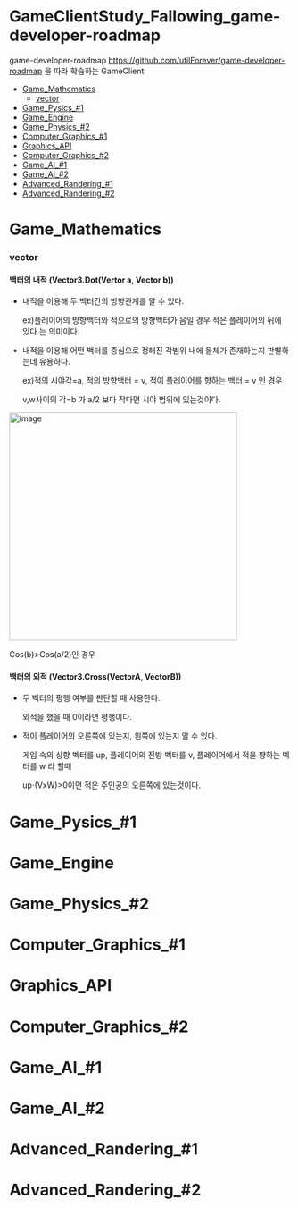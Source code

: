 # GameClientStudy_Fallowing_game-developer-roadmap
game-developer-roadmap https://github.com/utilForever/game-developer-roadmap 을 따라 학습하는 GameClient
- [Game_Mathematics](#Game_Mathematics)
  * [vector](#vector)
- [Game_Pysics_#1](#Game_Pysics_#1)
- [Game_Engine](#Game_Engine)
- [Game_Physics_#2](#Game_Pysics_#2)
- [Computer_Graphics_#1](#Computer_Graphics_#1)
- [Graphics_API](#Graphics_API)
- [Computer_Graphics_#2](#Computer_Graphics_#2)
- [Game_AI_#1](#Game_AI_#1)
- [Game_AI_#2](#Game_AI_#2)
- [Advanced_Randering_#1](#Advanced_Randering_#1)
- [Advanced_Randering_#2](#Advanced_Randering_#2)
# Game_Mathematics 
### vector  
#### 백터의 내적 **(Vector3.Dot(Vertor a, Vector b))**

 - 내적을 이용해 두 백터간의 방향관계를 알 수 있다.

   ex)플레이어의 방향백터와 적으로의 방향백터가 음일 경우 적은 플레이어의 뒤에 있다 는 의미이다.

 - 내적을 이용해 어떤 백터를 중심으로 정해진 각범위 내에 물체가 존재하는지 판별하는데 유용하다.

   ex)적의 시야각=a, 적의 방향백터 = v, 적이 플레이어를 향하는 백터 = v 인 경우

   v,w사이의 각=b 가 a/2 보다 작다면 시야 범위에 있는것이다.

<img width="408" alt="image" src="https://user-images.githubusercontent.com/56661597/233840669-0f283dd4-db3c-47d1-8fe9-19fe7e9378ba.png">

  Cos(b)>Cos(a/2)인 경우

 #### 백터의 외적 **(Vector3.Cross(VectorA, VectorB))**

 - 두 벡터의 평행 여부를 판단할 때 사용한다. 
  
   외적을 했을 때 0이라면 평행이다.
  
 - 적이 플레이어의 오른쪽에 있는지, 왼쪽에 있는지 알 수 있다. 

   게임 속의 상향 벡터를 up, 플레이어의 전방 벡터를 v, 플레이어에서 적을 향하는 벡터를 w 라 할때
  
   up⋅(VxW)>0이면 적은 주인공의 오른쪽에 있는것이다. 
  
  


# Game_Pysics_#1
# Game_Engine
# Game_Physics_#2
# Computer_Graphics_#1
# Graphics_API
# Computer_Graphics_#2
# Game_AI_#1
# Game_AI_#2
# Advanced_Randering_#1
# Advanced_Randering_#2
